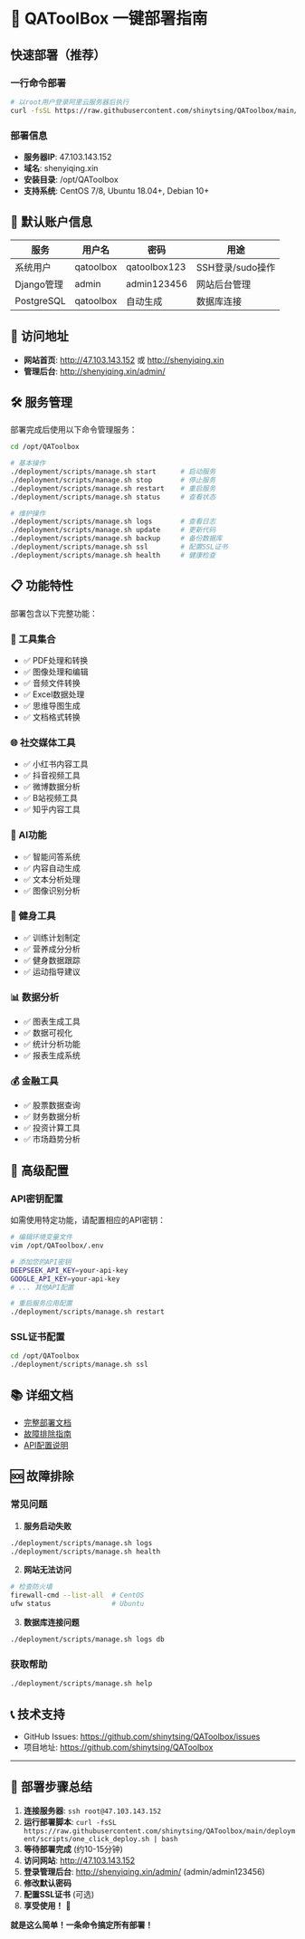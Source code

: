 # 🚀 QAToolBox 一键部署指南

## 快速部署（推荐）

### 一行命令部署

```bash
# 以root用户登录阿里云服务器后执行
curl -fsSL https://raw.githubusercontent.com/shinytsing/QAToolbox/main/deployment/scripts/one_click_deploy.sh | bash
```

### 部署信息

- **服务器IP**: 47.103.143.152
- **域名**: shenyiqing.xin
- **安装目录**: /opt/QAToolbox
- **支持系统**: CentOS 7/8, Ubuntu 18.04+, Debian 10+

## 🔐 默认账户信息

| 服务 | 用户名 | 密码 | 用途 |
|------|--------|------|------|
| 系统用户 | qatoolbox | qatoolbox123 | SSH登录/sudo操作 |
| Django管理 | admin | admin123456 | 网站后台管理 |
| PostgreSQL | qatoolbox | 自动生成 | 数据库连接 |

## 📱 访问地址

- **网站首页**: http://47.103.143.152 或 http://shenyiqing.xin
- **管理后台**: http://shenyiqing.xin/admin/

## 🛠️ 服务管理

部署完成后使用以下命令管理服务：

```bash
cd /opt/QAToolbox

# 基本操作
./deployment/scripts/manage.sh start      # 启动服务
./deployment/scripts/manage.sh stop       # 停止服务
./deployment/scripts/manage.sh restart    # 重启服务
./deployment/scripts/manage.sh status     # 查看状态

# 维护操作
./deployment/scripts/manage.sh logs       # 查看日志
./deployment/scripts/manage.sh update     # 更新代码
./deployment/scripts/manage.sh backup     # 备份数据库
./deployment/scripts/manage.sh ssl        # 配置SSL证书
./deployment/scripts/manage.sh health     # 健康检查
```

## 📋 功能特性

部署包含以下完整功能：

### 🔧 工具集合
- ✅ PDF处理和转换
- ✅ 图像处理和编辑
- ✅ 音频文件转换
- ✅ Excel数据处理
- ✅ 思维导图生成
- ✅ 文档格式转换

### 🌐 社交媒体工具
- ✅ 小红书内容工具
- ✅ 抖音视频工具
- ✅ 微博数据分析
- ✅ B站视频工具
- ✅ 知乎内容工具

### 🤖 AI功能
- ✅ 智能问答系统
- ✅ 内容自动生成
- ✅ 文本分析处理
- ✅ 图像识别分析

### 💪 健身工具
- ✅ 训练计划制定
- ✅ 营养成分分析
- ✅ 健身数据跟踪
- ✅ 运动指导建议

### 📊 数据分析
- ✅ 图表生成工具
- ✅ 数据可视化
- ✅ 统计分析功能
- ✅ 报表生成系统

### 💰 金融工具
- ✅ 股票数据查询
- ✅ 财务数据分析
- ✅ 投资计算工具
- ✅ 市场趋势分析

## 🔧 高级配置

### API密钥配置

如需使用特定功能，请配置相应的API密钥：

```bash
# 编辑环境变量文件
vim /opt/QAToolbox/.env

# 添加您的API密钥
DEEPSEEK_API_KEY=your-api-key
GOOGLE_API_KEY=your-api-key
# ... 其他API配置

# 重启服务应用配置
./deployment/scripts/manage.sh restart
```

### SSL证书配置

```bash
cd /opt/QAToolbox
./deployment/scripts/manage.sh ssl
```

## 📚 详细文档

- [完整部署文档](deployment/docs/README.md)
- [故障排除指南](deployment/docs/README.md#故障排除)
- [API配置说明](deployment/docs/README.md#配置说明)

## 🆘 故障排除

### 常见问题

1. **服务启动失败**
```bash
./deployment/scripts/manage.sh logs
./deployment/scripts/manage.sh health
```

2. **网站无法访问**
```bash
# 检查防火墙
firewall-cmd --list-all  # CentOS
ufw status               # Ubuntu
```

3. **数据库连接问题**
```bash
./deployment/scripts/manage.sh logs db
```

### 获取帮助

```bash
./deployment/scripts/manage.sh help
```

## 📞 技术支持

- GitHub Issues: https://github.com/shinytsing/QAToolbox/issues
- 项目地址: https://github.com/shinytsing/QAToolbox

---

## 🎯 部署步骤总结

1. **连接服务器**: `ssh root@47.103.143.152`
2. **运行部署脚本**: `curl -fsSL https://raw.githubusercontent.com/shinytsing/QAToolbox/main/deployment/scripts/one_click_deploy.sh | bash`
3. **等待部署完成** (约10-15分钟)
4. **访问网站**: http://47.103.143.152
5. **登录管理后台**: http://shenyiqing.xin/admin/ (admin/admin123456)
6. **修改默认密码**
7. **配置SSL证书** (可选)
8. **享受使用！** 🎉

**就是这么简单！一条命令搞定所有部署！**
